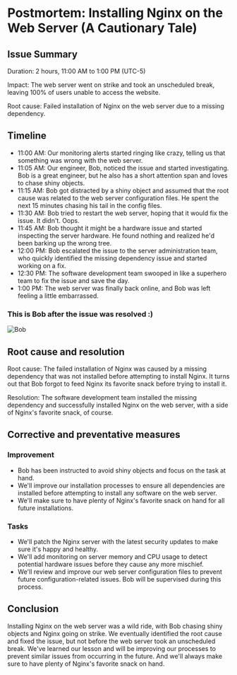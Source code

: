 # Postmortem: Installing Nginx on the Web Server (A Cautionary Tale)

## Issue Summary

Duration: 2 hours, 11:00 AM to 1:00 PM (UTC-5)

Impact: The web server went on strike and took an unscheduled break, leaving 100% of users unable to access the website.

Root cause: Failed installation of Nginx on the web server due to a missing dependency.

## Timeline

- 11:00 AM: Our monitoring alerts started ringing like crazy, telling us that something was wrong with the web server.
- 11:05 AM: Our engineer, Bob, noticed the issue and started investigating. Bob is a great engineer, but he also has a short attention span and loves to chase shiny objects.
- 11:15 AM: Bob got distracted by a shiny object and assumed that the root cause was related to the web server configuration files. He spent the next 15 minutes chasing his tail in the config files.
- 11:30 AM: Bob tried to restart the web server, hoping that it would fix the issue. It didn't. Oops.
- 11:45 AM: Bob thought it might be a hardware issue and started inspecting the server hardware. He found nothing and realized he'd been barking up the wrong tree.
- 12:00 PM: Bob escalated the issue to the server administration team, who quickly identified the missing dependency issue and started working on a fix.
- 12:30 PM: The software development team swooped in like a superhero team to fix the issue and save the day.
- 1:00 PM: The web server was finally back online, and Bob was left feeling a little embarrassed.

### This is Bob after the issue was resolved :)
![Bob](https://www.google.com/imgres?imgurl=https%3A%2F%2Fdigitaltrafficace.com%2Fwp-content%2Fuploads%2F2018%2F06%2Fembarrassed-Depositphotos_800x531.jpg&imgrefurl=https%3A%2F%2Fdigitaltrafficace.com%2Fare-you-embarrassed-to-tell-people-what-you-do%2F&tbnid=hhkVAVl45AMvYM&vet=12ahUKEwi888vensL9AhX-licCHTysD4MQMyhnegUIARDKAQ..i&docid=oKDtcYGnxGsJHM&w=800&h=531&itg=1&q=embarrassed%20man%20sitting%20in%20from%20of%20a%20computer&ved=2ahUKEwi888vensL9AhX-licCHTysD4MQMyhnegUIARDKAQ)

## Root cause and resolution

Root cause: The failed installation of Nginx was caused by a missing dependency that was not installed before attempting to install Nginx. It turns out that Bob forgot to feed Nginx its favorite snack before trying to install it.

Resolution: The software development team installed the missing dependency and successfully installed Nginx on the web server, with a side of Nginx's favorite snack, of course.

## Corrective and preventative measures

### Improvement

- Bob has been instructed to avoid shiny objects and focus on the task at hand.
- We'll improve our installation processes to ensure all dependencies are installed before attempting to install any software on the web server.
- We'll make sure to have plenty of Nginx's favorite snack on hand for all future installations.

### Tasks

- We'll patch the Nginx server with the latest security updates to make sure it's happy and healthy.
- We'll add monitoring on server memory and CPU usage to detect potential hardware issues before they cause any more mischief.
- We'll review and improve our web server configuration files to prevent future configuration-related issues. Bob will be supervised during this process.

## Conclusion

Installing Nginx on the web server was a wild ride, with Bob chasing shiny objects and Nginx going on strike. We eventually identified the root cause and fixed the issue, but not before the web server took an unscheduled break. We've learned our lesson and will be improving our processes to prevent similar issues from occurring in the future. And we'll always make sure to have plenty of Nginx's favorite snack on hand.

